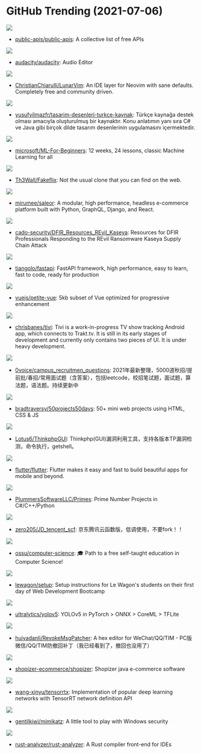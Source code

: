 # GitHub Trending (2021-07-06)

![](https://img.shields.io/badge/Python-New%201-green?style=flat-square&logo=appveyor)
- [public-apis/public-apis](https://github.com/public-apis/public-apis): A collective list of free APIs

![](https://img.shields.io/badge/C-New%20213-green?style=flat-square&logo=appveyor)
- [audacity/audacity](https://github.com/audacity/audacity): Audio Editor

![](https://img.shields.io/badge/Lua-New%20326-green?style=flat-square&logo=appveyor)
- [ChristianChiarulli/LunarVim](https://github.com/ChristianChiarulli/LunarVim): An IDE layer for Neovim with sane defaults. Completely free and community driven.

![](https://img.shields.io/badge/HTML-New%20443-green?style=flat-square&logo=appveyor)
- [yusufyilmazfr/tasarim-desenleri-turkce-kaynak](https://github.com/yusufyilmazfr/tasarim-desenleri-turkce-kaynak): Türkçe kaynağa destek olması amacıyla oluşturulmuş bir kaynaktır. Konu anlatımın yanı sıra C# ve Java gibi birçok dilde tasarım desenlerinin uygulamasını içermektedir.

![](https://img.shields.io/badge/Jupyter%20Notebook-New%203-green?style=flat-square&logo=appveyor)
- [microsoft/ML-For-Beginners](https://github.com/microsoft/ML-For-Beginners): 12 weeks, 24 lessons, classic Machine Learning for all

![](https://img.shields.io/badge/JavaScript-New%20996-green?style=flat-square&logo=appveyor)
- [Th3Wall/Fakeflix](https://github.com/Th3Wall/Fakeflix): Not the usual clone that you can find on the web.

![](https://img.shields.io/badge/Python-New%20552-green?style=flat-square&logo=appveyor)
- [mirumee/saleor](https://github.com/mirumee/saleor): A modular, high performance, headless e-commerce platform built with Python, GraphQL, Django, and React.

![](https://img.shields.io/badge/C-New%2063-green?style=flat-square&logo=appveyor)
- [cado-security/DFIR_Resources_REvil_Kaseya](https://github.com/cado-security/DFIR_Resources_REvil_Kaseya): Resources for DFIR Professionals Responding to the REvil Ransomware Kaseya Supply Chain Attack

![](https://img.shields.io/badge/Python-New%20162-green?style=flat-square&logo=appveyor)
- [tiangolo/fastapi](https://github.com/tiangolo/fastapi): FastAPI framework, high performance, easy to learn, fast to code, ready for production

![](https://img.shields.io/badge/TypeScript-New%20896-green?style=flat-square&logo=appveyor)
- [vuejs/petite-vue](https://github.com/vuejs/petite-vue): 5kb subset of Vue optimized for progressive enhancement

![](https://img.shields.io/badge/Kotlin-New%2092-green?style=flat-square&logo=appveyor)
- [chrisbanes/tivi](https://github.com/chrisbanes/tivi): Tivi is a work-in-progress TV show tracking Android app, which connects to Trakt.tv. It is still in its early stages of development and currently only contains two pieces of UI. It is under heavy development.

![](https://img.shields.io/badge/none-New%20470-green?style=flat-square&logo=appveyor)
- [0voice/campus_recruitmen_questions](https://github.com/0voice/campus_recruitmen_questions): 2021年最新整理，5000道秋招/提前批/春招/常用面试题（含答案），包括leetcode，校招笔试题，面试题，算法题，语法题。持续更新中

![](https://img.shields.io/badge/CSS-New%20716-green?style=flat-square&logo=appveyor)
- [bradtraversy/50projects50days](https://github.com/bradtraversy/50projects50days): 50+ mini web projects using HTML, CSS & JS

![](https://img.shields.io/badge/none-New%2051-green?style=flat-square&logo=appveyor)
- [Lotus6/ThinkphpGUI](https://github.com/Lotus6/ThinkphpGUI): Thinkphp(GUI)漏洞利用工具，支持各版本TP漏洞检测，命令执行，getshell。

![](https://img.shields.io/badge/Dart-New%20178-green?style=flat-square&logo=appveyor)
- [flutter/flutter](https://github.com/flutter/flutter): Flutter makes it easy and fast to build beautiful apps for mobile and beyond.

![](https://img.shields.io/badge/C-New%20257-green?style=flat-square&logo=appveyor)
- [PlummersSoftwareLLC/Primes](https://github.com/PlummersSoftwareLLC/Primes): Prime Number Projects in C#/C++/Python

![](https://img.shields.io/badge/JavaScript-New%2077-green?style=flat-square&logo=appveyor)
- [zero205/JD_tencent_scf](https://github.com/zero205/JD_tencent_scf): 京东腾讯云函数版，低调使用，不要fork！！

![](https://img.shields.io/badge/none-New%201-green?style=flat-square&logo=appveyor)
- [ossu/computer-science](https://github.com/ossu/computer-science): 🎓 Path to a free self-taught education in Computer Science!

![](https://img.shields.io/badge/Ruby-New%20199-green?style=flat-square&logo=appveyor)
- [lewagon/setup](https://github.com/lewagon/setup): Setup instructions for Le Wagon's students on their first day of Web Development Bootcamp

![](https://img.shields.io/badge/Python-New%20179-green?style=flat-square&logo=appveyor)
- [ultralytics/yolov5](https://github.com/ultralytics/yolov5): YOLOv5 in PyTorch > ONNX > CoreML > TFLite

![](https://img.shields.io/badge/C%23-New%2085-green?style=flat-square&logo=appveyor)
- [huiyadanli/RevokeMsgPatcher](https://github.com/huiyadanli/RevokeMsgPatcher): A hex editor for WeChat/QQ/TIM - PC版微信/QQ/TIM防撤回补丁（我已经看到了，撤回也没用了）

![](https://img.shields.io/badge/Java-New%20102-green?style=flat-square&logo=appveyor)
- [shopizer-ecommerce/shopizer](https://github.com/shopizer-ecommerce/shopizer): Shopizer java e-commerce software

![](https://img.shields.io/badge/C%2B%2B-New%2052-green?style=flat-square&logo=appveyor)
- [wang-xinyu/tensorrtx](https://github.com/wang-xinyu/tensorrtx): Implementation of popular deep learning networks with TensorRT network definition API

![](https://img.shields.io/badge/C-New%20105-green?style=flat-square&logo=appveyor)
- [gentilkiwi/mimikatz](https://github.com/gentilkiwi/mimikatz): A little tool to play with Windows security

![](https://img.shields.io/badge/Rust-New%2045-green?style=flat-square&logo=appveyor)
- [rust-analyzer/rust-analyzer](https://github.com/rust-analyzer/rust-analyzer): A Rust compiler front-end for IDEs

